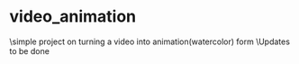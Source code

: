 # video_animation

\\simple project on turning a video into animation(watercolor) form 
\\Updates to be done

